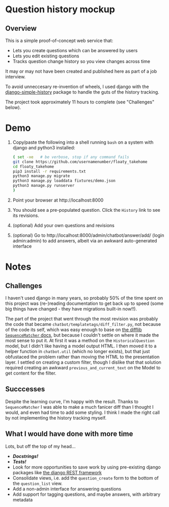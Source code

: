 # Question history mockup

## Overview
This is a simple proof-of-concept web service that:
- Lets you create questions which can be answered by users
- Lets you edit existing questions
- Tracks question change history so you view changes across time

It may or may not have been created and published here as part of a job interview.

To avoid unneccesary re-invention of wheels, I used django with the [django-simple-history](https://django-simple-history.readthedocs.io/) package to handle the guts of the history tracking. 

The project took approximately 11 hours to complete (see "Challenges" below).

# Demo

1. Copy/paste the following into a shell running `bash` on a system with django and python3 installed:

    ```bash
    ( set -xe   # be verbose, stop if any command fails
    git clone https://github.com/usernamenumber/floaty_takehome
    cd floaty_takehome
    pip3 install -r requirements.txt
    python3 manage.py migrate
    python3 manage.py loaddata fixtures/demo.json
    python3 manage.py runserver
    )
    ```
2. Point your browser at http://localhost:8000
3. You should see a pre-populated question. Click the `History` link to see its revisions.
4. (optional) Add your own questions and revisions
5. (optional) Go to http://localhost:8000/admin/chatbot/answer/add/ (login admin:admin) to add answers, albeit via an awkward auto-generated interface

# Notes
## Challenges
I haven't used django in many years, so probably 50% of the time spent on this project was (re-)reading documentation to get back up to speed (some big things have changed - they have migrations built-in now!!).

The part of the project that went through the most revision was probably the code that became `chatbot/templatetags/diff_filter.py`, not because of the code its self, which was easy enough to base on [the difflib `SequenceMatcher` docs](https://docs.python.org/3/library/difflib.html#difflib.SequenceMatcher.get_opcodes), but because I couldn't settle on where it made the most sense to put it. At first it was a method on the `HistoricalQuestion` model, but I didn't like having a model output HTML. I then moved it to a helper function in `chatbot.util` (which no longer exists), but that just obfustaced the problem rather than moving the HTML to the presentation layer. I settled on creating a custom filter, though I dislike that that solution required creating an awkward `previous_and_current_text` on the Model to get content for the filter.

## Succcesses
Despite the learning curve, I'm happy with the result. Thanks to `SequenceMatcher` I was able to make a much fanicer diff than I thought I would, and even had time to add some styling. I think I made the right call by not implementing the history tracking myself.  

## What I would have done with more time
Lots, but off the top of my head...
- _**Docstrings!**_
- _**Tests!**_
- Look for more opportunities to save work by using pre-existing django packages like [the django REST framework](https://www.django-rest-framework.org/)
- Consolidate views, i.e. add the `question_create` form to the bottom of the `question_list` view. 
- Add a non-admin interface for answering questions
- Add support for tagging questions, and maybe answers, with arbitrary metadata
